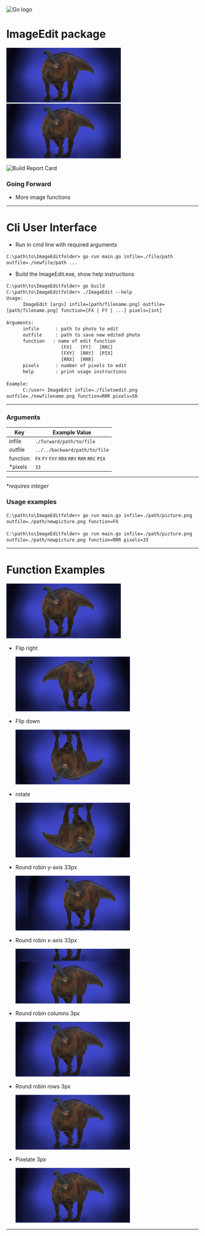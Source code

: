 ![Go logo](https://go.dev/images/go-logo-blue.svg)

# ImageEdit package
![dino] ![dinoPIX]

![Build Report Card](https://img.shields.io/badge/Build-compiles-brightgreen)
### Going Forward
- More image functions
---
# Cli User Interface
- Run in cmd line with required arguments
~~~
C:\path\to\ImageEditfolder> go run main.go infile=./file/path outfile=./newfile/path ...
~~~
- Build the ImageEdit.exe, show help instructions
~~~
C:\path\to\ImageEditfolder> go build
C:\path\to\ImageEditfolder> ./ImageEdit --help
Usage:
      ImageEdit [args] infile=[path/filename.png] outfile=[path/filename.png] function=[FX | FY | ...] pixels=[int]

Arguments:
      infile      : path to photo to edit
      outfile     : path to save new edited photo
      function   : name of edit function
                    [FX]   [FY]   [RRC]
                    [FXY]  [RRY]  [PIX]
                    [RRX]  [RRR]
      pixels      : number of pixels to edit
      help        : print usage instructions

Example:
      C:/user> ImageEdit infile=./filetoedit.png outfile=./newfilename.png function=RRR pixels=50
~~~
---
### Arguments
| Key | Example Value |
|-|-|
| infile | `./forward/path/to/file` |
| outfile | `../../backward/path/to/file` |
| function| `FX` `FY` `FXY` `RRX` `RRY` `RRR` `RRC` `PIX`|
| *pixels | `33`|
---
**requires integer*
### Usage examples
~~~
C:\path\to\ImageEditfolder> go run main.go infile=./path/picture.png outfile=./path/newpicture.png function=FX

C:\path\to\ImageEditfolder> go run main.go infile=./path/picture.png outfile=./path/newpicture.png function=RRR pixels=33
~~~
---
# Function Examples

  ![dino]

- Flip right

  ![dinoFY]

- Flip down

  ![dinoFX]

- rotate

  ![dinoFXY]

- Round robin y-axis 33px

  ![dinoRRY]

- Round robin x-axis 33px

  ![dinoRRX]

- Round robin columns 3px

  ![dinoRRC]

- Round robin rows 3px

  ![dinoRRR]

- Pixelate 3px

  ![dinoPIX]

---

[dino]:./assets/dino.png
[dinoFX]:./assets/flip/dinoFX.png
[dinoFY]:./assets/flip/dinoFY.png
[dinoRRX]:./assets/roundrobin/dinoRRX.png
[dinoRRY]:./assets/roundrobin/dinoRRY.png
[dinoRRR]:./assets/roundrobin/dinoRRR.png
[dinoRRC]:./assets/roundrobin/dinoRRC.png
[dinoFXY]:./assets/flip/dinoFXY.png
[dinoPIX]:./assets/pixelate/dinoPIX.png
